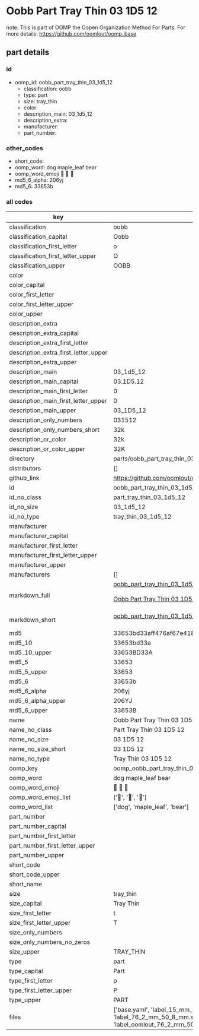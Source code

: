 # Oobb Part Tray Thin 03 1D5 12  

note: This is part of OOMP the Oopen Organization Method For Parts. For more details: https://github.com/oomlout/oomp_base

##  part details





### id
* oomp_id: oobb_part_tray_thin_03_1d5_12
  * classification: oobb
  * type: part
  * size: tray_thin
  * color: 
  * description_main: 03_1d5_12
  * description_extra: 
  * manufacturer: 
  * part_number: 

### other_codes
* short_code: 
* oomp_word: dog maple_leaf bear
* oomp_word_emoji :dog: :maple_leaf: :bear:
* md5_6_alpha: 206yj
* md5_6: 33653b

### all codes 
| key | value |  
| --- | --- |  
| classification | oobb |  
| classification_capital | Oobb |  
| classification_first_letter | o |  
| classification_first_letter_upper | O |  
| classification_upper | OOBB |  
| color |  |  
| color_capital |  |  
| color_first_letter |  |  
| color_first_letter_upper |  |  
| color_upper |  |  
| description_extra |  |  
| description_extra_capital |  |  
| description_extra_first_letter |  |  
| description_extra_first_letter_upper |  |  
| description_extra_upper |  |  
| description_main | 03_1d5_12 |  
| description_main_capital | 03.1D5.12 |  
| description_main_first_letter | 0 |  
| description_main_first_letter_upper | 0 |  
| description_main_upper | 03_1D5_12 |  
| description_only_numbers | 031512 |  
| description_only_numbers_short | 32k |  
| description_or_color | 32k |  
| description_or_color_upper | 32K |  
| directory | parts/oobb_part_tray_thin_03_1d5_12 |  
| distributors | [] |  
| github_link | https://github.com/oomlout/oomlout_oomp_part_src/tree/main/parts/oobb_part_tray_thin_03_1d5_12/working |  
| id | oobb_part_tray_thin_03_1d5_12 |  
| id_no_class | part_tray_thin_03_1d5_12 |  
| id_no_size | 03_1d5_12 |  
| id_no_type | tray_thin_03_1d5_12 |  
| manufacturer |  |  
| manufacturer_capital |  |  
| manufacturer_first_letter |  |  
| manufacturer_first_letter_upper |  |  
| manufacturer_upper |  |  
| manufacturers | [] |  
| markdown_full | [oobb_part_tray_thin_03_1d5_12](https://github.com/oomlout/oomlout_oomp_part_src/tree/main/parts/oobb_part_tray_thin_03_1d5_12/working)<br>[](https://github.com/oomlout/oomlout_oomp_part_src/tree/main/parts/oobb_part_tray_thin_03_1d5_12/working)<br>[Oobb Part Tray Thin 03 1D5 12](https://github.com/oomlout/oomlout_oomp_part_src/tree/main/parts/oobb_part_tray_thin_03_1d5_12/working)<br><br> |  
| markdown_short | [oobb_part_tray_thin_03_1d5_12](https://github.com/oomlout/oomlout_oomp_part_src/tree/main/parts/oobb_part_tray_thin_03_1d5_12/working)<br><br> |  
| md5 | 33653bd33aff476af67e41872be9d97a |  
| md5_10 | 33653bd33a |  
| md5_10_upper | 33653BD33A |  
| md5_5 | 33653 |  
| md5_5_upper | 33653 |  
| md5_6 | 33653b |  
| md5_6_alpha | 206yj |  
| md5_6_alpha_upper | 206YJ |  
| md5_6_upper | 33653B |  
| name | Oobb Part Tray Thin 03 1D5 12 |  
| name_no_class | Part Tray Thin 03 1D5 12 |  
| name_no_size | 03 1D5 12 |  
| name_no_size_short | 03 1D5 12 |  
| name_no_type | Tray Thin 03 1D5 12 |  
| oomp_key | oomp_oobb_part_tray_thin_03_1d5_12 |  
| oomp_word | dog maple_leaf bear |  
| oomp_word_emoji | :dog: :maple_leaf: :bear: |  
| oomp_word_emoji_list | [':dog:', ':maple_leaf:', ':bear:'] |  
| oomp_word_list | ['dog', 'maple_leaf', 'bear'] |  
| part_number |  |  
| part_number_capital |  |  
| part_number_first_letter |  |  
| part_number_first_letter_upper |  |  
| part_number_upper |  |  
| short_code |  |  
| short_code_upper |  |  
| short_name |  |  
| size | tray_thin |  
| size_capital | Tray Thin |  
| size_first_letter | t |  
| size_first_letter_upper | T |  
| size_only_numbers |  |  
| size_only_numbers_no_zeros |  |  
| size_upper | TRAY_THIN |  
| type | part |  
| type_capital | Part |  
| type_first_letter | p |  
| type_first_letter_upper | P |  
| type_upper | PART |  
| files | ['base.yaml', 'label_15_mm_30_mm.pdf', 'label_15_mm_30_mm.svg', 'label_76_2_mm_50_8_mm.pdf', 'label_76_2_mm_50_8_mm.svg', 'label_oomlout_76_2_mm_50_8_mm.pdf', 'label_oomlout_76_2_mm_50_8_mm.svg', 'readme.md', 'working.json', 'working.yaml'] |  
